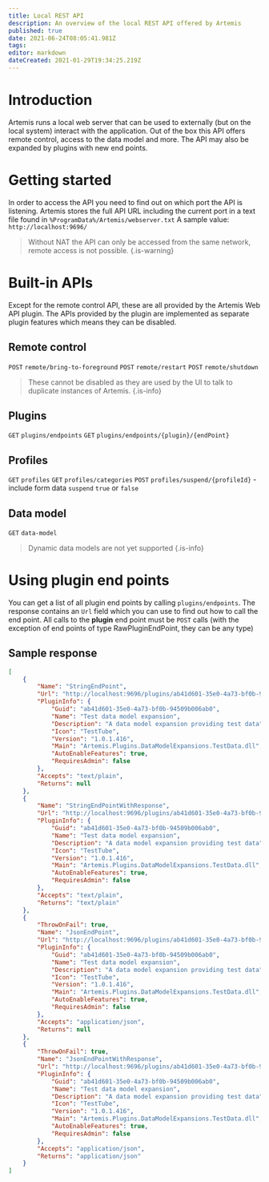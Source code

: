 ```yaml
---
title: Local REST API
description: An overview of the local REST API offered by Artemis
published: true
date: 2021-06-24T08:05:41.981Z
tags: 
editor: markdown
dateCreated: 2021-01-29T19:34:25.219Z
---
```


# Introduction
Artemis runs a local web server that can be used to externally (but on the local system) interact with the application.
Out of the box this API offers remote control, access to the data model and more. The API may also be expanded by plugins with new end points.

# Getting started
In order to access the API you need to find out on which port the API is listening. 
Artemis stores the full API URL including the current port in a text file found in `%ProgramData%/Artemis/webserver.txt`
A sample value: `http://localhost:9696/`

> Without NAT the API can only be accessed from the same network, remote access is not possible.
{.is-warning}


# Built-in APIs
Except for the remote control API, these are all provided by the Artemis Web API plugin.
The APIs provided by the plugin are implemented as separate plugin features which means they can be disabled.
## Remote control
`POST` `remote/bring-to-foreground`
`POST` `remote/restart`
`POST` `remote/shutdown`
> These cannot be disabled as they are used by the UI to talk to duplicate instances of Artemis.
{.is-info}

## Plugins
`GET` `plugins/endpoints`
`GET` `plugins/endpoints/{plugin}/{endPoint}`

## Profiles
`GET` `profiles`
`GET` `profiles/categories`
`POST` `profiles/suspend/{profileId}` - include form data `suspend` `true` or `false`

## Data model
`GET` `data-model`
> Dynamic data models are not yet supported
{.is-info}


# Using plugin end points
You can get a list of all plugin end points by calling `plugins/endpoints`. 
The response contains an `Url` field which you can use to find out how to call the end point.
All calls to the **plugin** end point must be `POST` calls (with the exception of end points of type RawPluginEndPoint, they can be any type)

## Sample response
```json
[
    {
        "Name": "StringEndPoint",
        "Url": "http://localhost:9696/plugins/ab41d601-35e0-4a73-bf0b-94509b006ab0/StringEndPoint",
        "PluginInfo": {
            "Guid": "ab41d601-35e0-4a73-bf0b-94509b006ab0",
            "Name": "Test data model expansion",
            "Description": "A data model expansion providing test data",
            "Icon": "TestTube",
            "Version": "1.0.1.416",
            "Main": "Artemis.Plugins.DataModelExpansions.TestData.dll",
            "AutoEnableFeatures": true,
            "RequiresAdmin": false
        },
        "Accepts": "text/plain",
        "Returns": null
    },
    {
        "Name": "StringEndPointWithResponse",
        "Url": "http://localhost:9696/plugins/ab41d601-35e0-4a73-bf0b-94509b006ab0/StringEndPointWithResponse",
        "PluginInfo": {
            "Guid": "ab41d601-35e0-4a73-bf0b-94509b006ab0",
            "Name": "Test data model expansion",
            "Description": "A data model expansion providing test data",
            "Icon": "TestTube",
            "Version": "1.0.1.416",
            "Main": "Artemis.Plugins.DataModelExpansions.TestData.dll",
            "AutoEnableFeatures": true,
            "RequiresAdmin": false
        },
        "Accepts": "text/plain",
        "Returns": "text/plain"
    },
    {
        "ThrowOnFail": true,
        "Name": "JsonEndPoint",
        "Url": "http://localhost:9696/plugins/ab41d601-35e0-4a73-bf0b-94509b006ab0/JsonEndPoint",
        "PluginInfo": {
            "Guid": "ab41d601-35e0-4a73-bf0b-94509b006ab0",
            "Name": "Test data model expansion",
            "Description": "A data model expansion providing test data",
            "Icon": "TestTube",
            "Version": "1.0.1.416",
            "Main": "Artemis.Plugins.DataModelExpansions.TestData.dll",
            "AutoEnableFeatures": true,
            "RequiresAdmin": false
        },
        "Accepts": "application/json",
        "Returns": null
    },
    {
        "ThrowOnFail": true,
        "Name": "JsonEndPointWithResponse",
        "Url": "http://localhost:9696/plugins/ab41d601-35e0-4a73-bf0b-94509b006ab0/JsonEndPointWithResponse",
        "PluginInfo": {
            "Guid": "ab41d601-35e0-4a73-bf0b-94509b006ab0",
            "Name": "Test data model expansion",
            "Description": "A data model expansion providing test data",
            "Icon": "TestTube",
            "Version": "1.0.1.416",
            "Main": "Artemis.Plugins.DataModelExpansions.TestData.dll",
            "AutoEnableFeatures": true,
            "RequiresAdmin": false
        },
        "Accepts": "application/json",
        "Returns": "application/json"
    }
]
```